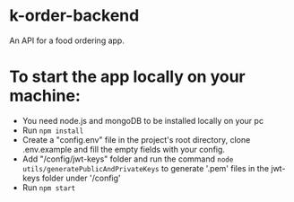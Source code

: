 # k-order-backend
An API for a food ordering app.

# To start the app locally on your machine:
- You need node.js and mongoDB to be installed locally on your pc
- Run `npm install`
- Create a "config.env" file in the project's root directory, clone .env.example and fill the empty fields with your config.
- Add "/config/jwt-keys" folder and run the command `node utils/generatePublicAndPrivateKeys` to generate '.pem' files in the jwt-keys folder under '/config'
- Run `npm start`
